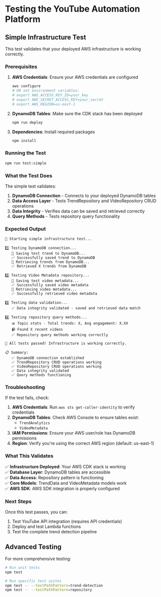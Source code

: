 # Testing the YouTube Automation Platform

## Simple Infrastructure Test

This test validates that your deployed AWS infrastructure is working correctly.

### Prerequisites

1. **AWS Credentials**: Ensure your AWS credentials are configured
   ```bash
   aws configure
   # OR set environment variables:
   # export AWS_ACCESS_KEY_ID=your_key
   # export AWS_SECRET_ACCESS_KEY=your_secret
   # export AWS_REGION=us-east-1
   ```

2. **DynamoDB Tables**: Make sure the CDK stack has been deployed
   ```bash
   npm run deploy
   ```

3. **Dependencies**: Install required packages
   ```bash
   npm install
   ```

### Running the Test

```bash
npm run test:simple
```

### What the Test Does

The simple test validates:

1. **DynamoDB Connection** - Connects to your deployed DynamoDB tables
2. **Data Access Layer** - Tests TrendRepository and VideoRepository CRUD operations
3. **Data Integrity** - Verifies data can be saved and retrieved correctly
4. **Query Methods** - Tests repository query functionality

### Expected Output

```
🚀 Starting simple infrastructure test...

1️⃣ Testing DynamoDB connection...
   📝 Saving test trend to DynamoDB...
   ✅ Successfully saved trend to DynamoDB
   📖 Retrieving trends from DynamoDB...
   ✅ Retrieved X trends from DynamoDB

2️⃣ Testing Video Metadata repository...
   📝 Saving test video metadata...
   ✅ Successfully saved video metadata
   📖 Retrieving video metadata...
   ✅ Successfully retrieved video metadata

3️⃣ Testing data validation...
   ✅ Data integrity validated - saved and retrieved data match

4️⃣ Testing repository query methods...
   📊 Topic stats - Total trends: X, Avg engagement: X.XX
   📹 Found X recent videos
   ✅ Repository query methods working correctly

🎉 All tests passed! Infrastructure is working correctly.

📋 Summary:
   ✅ DynamoDB connection established
   ✅ TrendRepository CRUD operations working
   ✅ VideoRepository CRUD operations working
   ✅ Data integrity validated
   ✅ Query methods functioning
```

### Troubleshooting

If the test fails, check:

1. **AWS Credentials**: Run `aws sts get-caller-identity` to verify credentials
2. **DynamoDB Tables**: Check AWS Console to ensure tables exist:
   - `TrendAnalytics`
   - `VideoMetadata`
3. **IAM Permissions**: Ensure your AWS user/role has DynamoDB permissions
4. **Region**: Verify you're using the correct AWS region (default: us-east-1)

### What This Validates

✅ **Infrastructure Deployed**: Your AWS CDK stack is working  
✅ **Database Layer**: DynamoDB tables are accessible  
✅ **Data Access**: Repository pattern is functioning  
✅ **Core Models**: TrendData and VideoMetadata models work  
✅ **AWS SDK**: AWS SDK integration is properly configured  

### Next Steps

Once this test passes, you can:
1. Test YouTube API integration (requires API credentials)
2. Deploy and test Lambda functions
3. Test the complete trend detection pipeline

## Advanced Testing

For more comprehensive testing:

```bash
# Run unit tests
npm test

# Run specific test suites
npm test -- --testPathPattern=trend-detection
npm test -- --testPathPattern=repository
```